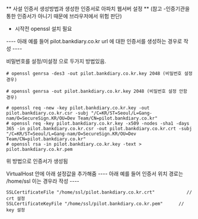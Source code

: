 ** 사설 인증서 생성방법과 생성한 인증서로 아파치 웹서버 설정 **
(참고 -인증기관을 통한 인증서가 아니기 때문에 브라우저에서 위험 판단)

* 시작전 openssl 설치 필요

---- 아래 예를 들어 pilot.bankdiary.co.kr url 에 대한 인증서를 생성하는 경우로 작성 ----

비밀번호를 설정/미설정 으로 두가지 방법있음.
```
# openssl genrsa -des3 -out pilot.bankdiary.co.kr.key 2048 (비밀번호 설정 경우)
```
```
# openssl genrsa -out pilot.bankdiary.co.kr.key 2048 (비밀번호 설정 안함 경우)
```

```
# openssl req -new -key pilot.bankdiary.co.kr.key -out pilot.bankdiary.co.kr.csr -subj "/C=KR/ST=Seoul/L=Gang-nam/O=SecureSign.KR/OU=Dev Team/CN=pilot.bankdiary.co.kr"
# openssl req -key pilot.bankdiary.co.kr.key -x509 -nodes -sha1 -days 365 -in pilot.bankdiary.co.kr.csr -out pilot.bankdiary.co.kr.crt -subj "/C=KR/ST=Seoul/L=Gang-nam/O=SecureSign.KR/OU=Dev Team/CN=pilot.bankdiary.co.kr"
# openssl rsa -in pilot.bankdiary.co.kr.key -text > pilot.bankdiary.co.kr.pem
```
위 방법으로 인증서가 생성됨

VirtualHost 안에 아래 설정값을 추가해줌
---- 아래 예를 들어 인증서 위치 경로는 /home/ssl 이는 경우라 작성 ----
```
SSLCertificateFile "/home/ssl/pilot.bankdiary.co.kr.crt"            // crt 설정
SSLCertificateKeyFile "/home/ssl/pilot.bankdiary.co.kr.pem"      // key 설정
```



